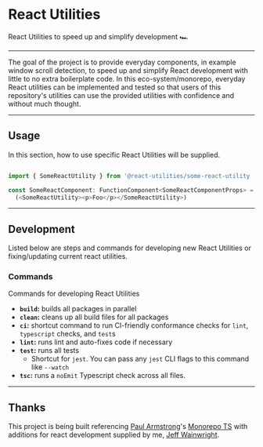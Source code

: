 # React Utilities

React Utilities to speed up and simplify development 🏎

----

The goal of the project is to provide everyday components, in example window scroll detection, to speed up and simplify React development with little to no extra boilerplate code. In this eco-system/monorepo, everyday React utilities can be implemented and tested so that users of this repository's utilities can use the provided utilities with confidence and without much thought.

----

## Usage

In this section, how to use specific React Utilities will be supplied.

```typescript

import { SomeReactUtility } from '@react-utilities/some-react-utility

const SomeReactComponent: FunctionComponent<SomeReactComponentProps> = (): JSX.Element => 
  (<SomeReactUtility><p>Foo</p></SomeReactUtility>)

```

----

## Development

Listed below are steps and commands for developing new React Utilities or fixing/updating current react utilities.

### Commands

Commands for developing React Utilities

* **`build`:** builds all packages in parallel
* **`clean`:** cleans up all build files for all packages
* **`ci`:** shortcut command to run CI-friendly conformance checks for `lint`, `typescript` checks, and `test`s
* **`lint`:** runs lint and auto-fixes code if necessary
* **`test`:** runs all tests
  * Shortcut for `jest`. You can pass any `jest` CLI flags to this command like `--watch`
* **`tsc`:** runs a `noEmit` Typescript check across all files.

----

## Thanks

This project is being built referencing [Paul Armstrong](https://github.com/paularmstrong)'s [Monorepo TS](https://github.com/paularmstrong/monorepo-ts) with additions for react development supplied by me, [Jeff Wainwright](https://github.com/yowainwright).


